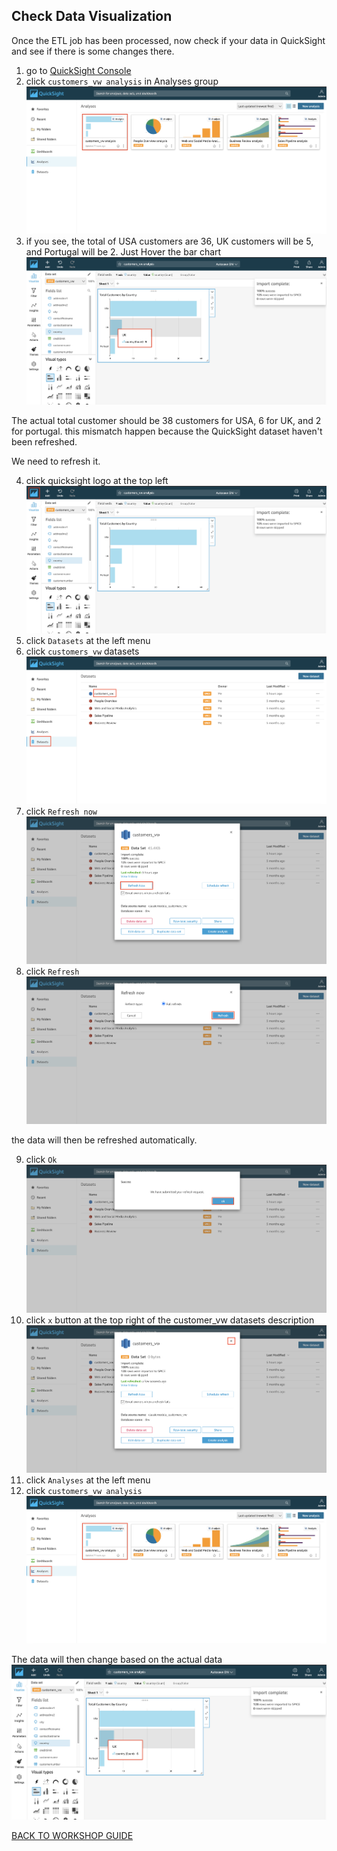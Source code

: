 ## Check Data Visualization

Once the ETL job has been processed, now check if your data in QuickSight and see if there is some changes there.

1. go to [QuickSight Console](https://us-east-1.quicksight.aws.amazon.com/sn/start)
2. click `customers_vw analysis` in Analyses group
    ![](../../images/TestDataPipeline/CheckDataViz/2.png)
3. if you see, the total of USA customers are 36, UK customers will be 5, and Portugal will be 2. Just Hover the bar chart
    ![](../../images/TestDataPipeline/CheckDataViz/3.png)

The actual total customer should be 38 customers for USA, 6 for UK, and 2 for portugal. this mismatch happen because the QuickSight dataset haven't been refreshed.

We need to refresh it.

4. click quicksight logo at the top left
    ![](../../images/TestDataPipeline/CheckDataViz/4.png)
5. click `Datasets` at the left menu
6. click `customers_vw` datasets
    ![](../../images/TestDataPipeline/CheckDataViz/6.png)
7. click `Refresh now`
    ![](../../images/TestDataPipeline/CheckDataViz/7.png)
8. click `Refresh`
    ![](../../images/TestDataPipeline/CheckDataViz/8.png)

the data will then be refreshed automatically.

9. click `Ok`
    ![](../../images/TestDataPipeline/CheckDataViz/9.png)
10. click `x` button at the top right of the customer_vw datasets description
    ![](../../images/TestDataPipeline/CheckDataViz/10.png)
11. click `Analyses` at the left menu
12. click `customers_vw analysis`
    ![](../../images/TestDataPipeline/CheckDataViz/12.png)

The data will then change based on the actual data
    ![](../../images/TestDataPipeline/CheckDataViz/12-2.png)

[BACK TO WORKSHOP GUIDE](../../README.md)